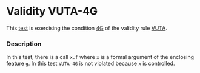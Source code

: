 # Validity VUTA-4G

This [test](.) is exercising the condition [4G](../Readme.md) of the validity rule [VUTA](../../vuta/Readme.md).

### Description

In this test, there is a call `x.f` where `x` is a formal argument of the enclosing feature `g`. In this test `VUTA-4G` is not violated because `x` is controlled.
